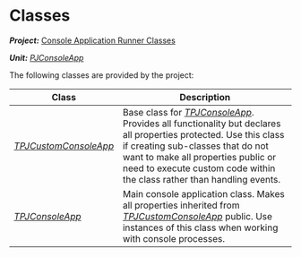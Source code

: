 # Classes

***Project:*** [Console Application Runner Classes](../API.md)

***Unit:*** [_PJConsoleApp_](./PJConsoleApp.md)

The following classes are provided by the project:

| Class | Description |
|-------|-------------|
| [_TPJCustomConsoleApp_](./TPJCustomConsoleApp.md) | Base class for [_TPJConsoleApp_](./TPJConsoleApp.md). Provides all functionality but declares all properties protected. Use this class if creating sub-classes that do not want to make all properties public or need to execute custom code within the class rather than handling events. |
| [_TPJConsoleApp_](./TPJConsoleApp.md) | Main console application class. Makes all properties inherited from [_TPJCustomConsoleApp_](./TPJCustomConsoleApp.md) public. Use instances of this class when working with console processes. |
